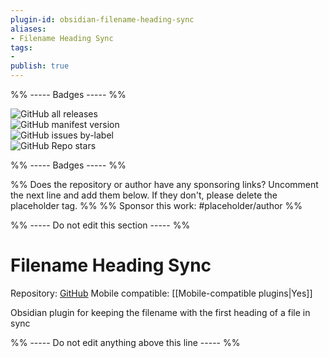 ```yaml
---
plugin-id: obsidian-filename-heading-sync
aliases:
- Filename Heading Sync
tags: 
- 
publish: true
---
```


%% ----- Badges ----- %%

![GitHub all releases](https://img.shields.io/github/downloads/dvcrn/obsidian-filename-heading-sync/total?color=573E7A&logo=github&style=for-the-badge)   
![GitHub manifest version](https://img.shields.io/github/manifest-json/v/dvcrn/obsidian-filename-heading-sync?color=573E7A&logo=github&style=for-the-badge)   
![GitHub issues by-label](https://img.shields.io/github/issues/dvcrn/obsidian-filename-heading-sync/help%20wanted?color=573E7A&logo=github&style=for-the-badge)   
![GitHub Repo stars](https://img.shields.io/github/stars/dvcrn/obsidian-filename-heading-sync?color=573E7A&logo=github&style=for-the-badge)

%% ----- Badges ----- %%

%% Does the repository or author have any sponsoring links? Uncomment the next line and add them below. If they don't, please delete the placeholder tag. %%
%% Sponsor this work: #placeholder/author %%

%% ----- Do not edit this section ----- %%

# Filename Heading Sync

Repository: [GitHub](https://github.com/dvcrn/obsidian-filename-heading-sync)
Mobile compatible: [[Mobile-compatible plugins|Yes]]

Obsidian plugin for keeping the filename with the first heading of a file in sync

%% ----- Do not edit anything above this line ----- %% 
